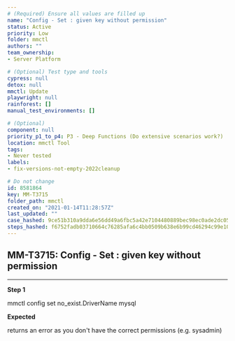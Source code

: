 ```yaml
---
# (Required) Ensure all values are filled up
name: "Config - Set : given key without permission"
status: Active
priority: Low
folder: mmctl
authors: ""
team_ownership: 
- Server Platform

# (Optional) Test type and tools
cypress: null
detox: null
mmctl: Update
playwright: null
rainforest: []
manual_test_environments: []

# (Optional)
component: null
priority_p1_to_p4: P3 - Deep Functions (Do extensive scenarios work?)
location: mmctl Tool
tags: 
- Never tested
labels: 
- fix-versions-not-empty-2022cleanup

# Do not change
id: 8581864
key: MM-T3715
folder_path: mmctl
created_on: "2021-01-14T11:28:57Z"
last_updated: ""
case_hashed: 9ce51b310a9dda6e56dd49a6fbc5a42e7104480889bec98ec0ade2dc053f24be5a673cc50bbdfb07751362e41297f427
steps_hashed: f6752fadb03710664c76285afa6c4bb0509b638e6b99cd46294c99e1090102973107b81fbde03eb0c69334c3f572603e
---
```


## MM-T3715: Config - Set : given key without permission

---

**Step 1**

mmctl config set no\_exist.DriverName mysql

**Expected**

returns an error as you don't have the correct permissions (e.g. sysadmin)
